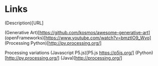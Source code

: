 # Links
(Description)[URL]

(Generative Art)[https://github.com/kosmos/awesome-generative-art]
(openFrameworks)[https://www.youtube.com/watch?v=bmztlO9_Wvo]
(Processing Python)[http://py.processing.org/]

Processing variations
(Javascript P5.js)[P5.js https://p5js.org/]
(Python)[http://py.processing.org/]
(Java)[http://processing.org/]



